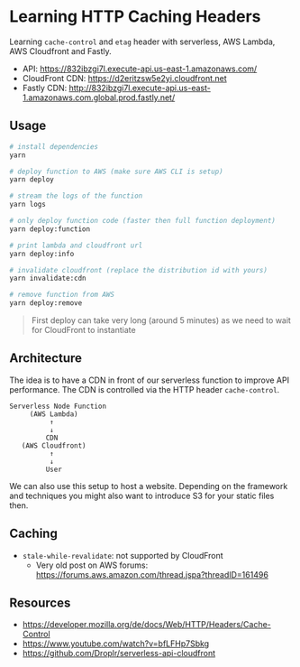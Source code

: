 # Learning HTTP Caching Headers

Learning `cache-control` and `etag` header with serverless, AWS Lambda, AWS Cloudfront and Fastly.

- API: https://832ibzgi7l.execute-api.us-east-1.amazonaws.com/
- CloudFront CDN: https://d2eritzsw5e2yi.cloudfront.net
- Fastly CDN: http://832ibzgi7l.execute-api.us-east-1.amazonaws.com.global.prod.fastly.net/

## Usage

```bash
# install dependencies
yarn

# deploy function to AWS (make sure AWS CLI is setup)
yarn deploy

# stream the logs of the function
yarn logs

# only deploy function code (faster then full function deployment)
yarn deploy:function

# print lambda and cloudfront url
yarn deploy:info

# invalidate cloudfront (replace the distribution id with yours)
yarn invalidate:cdn

# remove function from AWS
yarn deploy:remove
```

> First deploy can take very long (around 5 minutes) as we need to wait for CloudFront to instantiate

## Architecture

The idea is to have a CDN in front of our serverless function to improve API performance. The CDN is
controlled via the HTTP header `cache-control`.

```
Serverless Node Function
     (AWS Lambda)
          ↑ 
          ↓
         CDN
   (AWS Cloudfront)
          ↑
          ↓
         User
```

We can also use this setup to host a website. Depending on the framework and techniques you might
also want to introduce S3 for your static files then.

## Caching

- `stale-while-revalidate`: not supported by CloudFront
  - Very old post on AWS forums: https://forums.aws.amazon.com/thread.jspa?threadID=161496

## Resources

- https://developer.mozilla.org/de/docs/Web/HTTP/Headers/Cache-Control
- https://www.youtube.com/watch?v=bfLFHp7Sbkg
- https://github.com/Droplr/serverless-api-cloudfront
